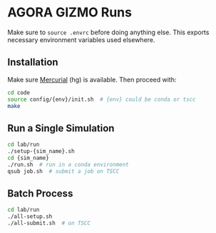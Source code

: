 # AGORA GIZMO Runs

Make sure to `source .envrc` before doing anything else. This exports necessary environment variables used elsewhere.

## Installation

Make sure [Mercurial](https://www.mercurial-scm.org/) (hg) is available. Then proceed with:
```bash
cd code
source config/{env}/init.sh  # {env} could be conda or tscc
make
```

## Run a Single Simulation

```bash
cd lab/run
./setup-{sim_name}.sh
cd {sim_name}
./run.sh  # run in a conda environment
qsub job.sh  # submit a job on TSCC
```

## Batch Process

```bash
cd lab/run
./all-setup.sh
./all-submit.sh  # on TSCC
```
